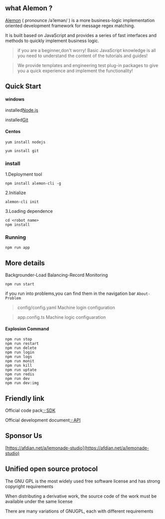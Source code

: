 ## what Alemon ?

[Alemon](http://ningmengchongshui.gitee.io/lemonade/) ( pronounce /əˈlemən/ ) is a
more business-logic implementation oriented development framework for message regex matching.

It is built based on JavaScript and provides a series of fast interfaces and methods to
quickly implement business logic.

> if you are a beginner,don't worry! Basic JavaScript knowledge is all you need to understand the content of the tutorials and guides!

> We provide templates and engineering test plug-in packages to give you a quick experience and implement the functionality!

## Quick Start

#### windows

installed[Node.js](https://nodejs.org)

installed[Git](ttps://git-scm.com)

#### Centos

`yum install nodejs`

`yum install git`

### install

1.Deployment tool

```
npm install alemon-cli -g
```

2.Initialize

```
alemon-cli init
```

3.Loading dependence

```
cd <robot name>
npm install
```

### Running

```
npm run app
```

## More details

Backgrounder-Load Balancing-Record Monitoring

```
npm run start
```

if you run into problems,you can find them in the navigation bar `About-Problem`

> config/config.yaml Machine login configuration

> app.config.ts Machine logic configuaration

#### Explosion Command

```
npm run stop
npm run restart
npm run delete
npm run login
npm run logs
npm run monit
npm run kill
npm run uptate
npm run redis
npm run dev
npm run dev:img
```

## Friendly link

Official code pack[☞SDK](https://github.com/tencent-connect/bot-node-sdk)

Official development document[☞API](https://bot.q.qq.com/wiki/develop/nodesdk/guild/guilds.html)

## Sponsor Us

[https://afdian.net/a/lemonade-studio](https://afdian.net/a/lemonade-studio)

## Unified open source protocol

The GNU GPL is the most widely used free software license and has strong copyright requirements

When distributing a derivative work, the source code of the work must be available under the same license

There are many variations of GNUGPL, each with different requirements
